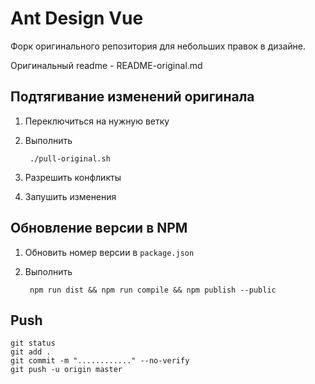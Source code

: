 # Ant Design Vue

Форк оригинального репозитория для небольших правок в дизайне.

Оригинальный readme - README-original.md

## Подтягивание изменений оригинала

1. Переключиться на нужную ветку

2. Выполнить

        ./pull-original.sh

3. Разрешить конфликты

4. Запушить изменения

## Обновление версии в NPM

1. Обновить номер версии в `package.json`

2. Выполнить

        npm run dist && npm run compile && npm publish --public

## Push

    git status
    git add .
    git commit -m "............" --no-verify
    git push -u origin master